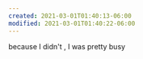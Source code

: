 ```yaml
---
created: 2021-03-01T01:40:13-06:00
modified: 2021-03-01T01:40:22-06:00
---
```


because I didn't , I was pretty busy